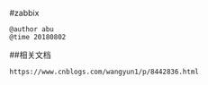 #zabbix
```
@author abu
@time 20180802
```

##相关文档

```
https://www.cnblogs.com/wangyun1/p/8442836.html
```
